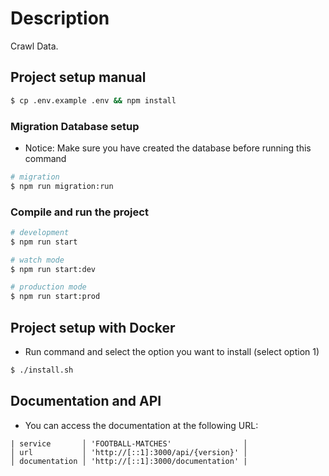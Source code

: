 # Description
Crawl Data.

## Project setup manual

```bash
$ cp .env.example .env && npm install
```

### Migration Database setup

- Notice: Make sure you have created the database before running this command
```bash
# migration
$ npm run migration:run
```

### Compile and run the project

```bash
# development
$ npm run start

# watch mode
$ npm run start:dev

# production mode
$ npm run start:prod
```

## Project setup with Docker
- Run command and select the option you want to install (select option 1)
```bash
$ ./install.sh
```

## Documentation and API
- You can access the documentation at the following URL:
```
| service       │ 'FOOTBALL-MATCHES'                │
│ url           │ 'http://[::1]:3000/api/{version}' │
│ documentation │ 'http://[::1]:3000/documentation' |
```